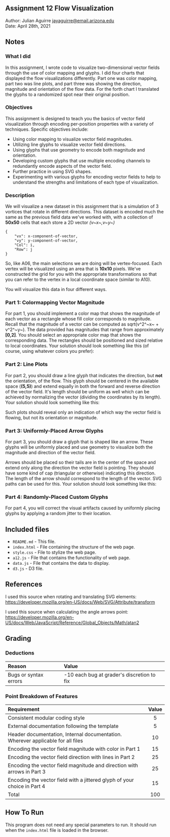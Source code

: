 Assignment 12 Flow Visualization
--------------------------------

Author: Julian Aguirre [jayaguirre@email.arizona.edu](mailto:jayaguirre@email.arizona.edu)  
Date: April 28th, 2021

## Notes

### What I did
In this assignment, I wrote code to visualize two-dimensional vector fields through the use of color mapping and glyphs. I did four charts that displayed the flow visualizations differently. Part one was color mapping, part two was line plots, and part three was showing the direction, magnitude and orientation of the flow data. For the forth chart I translated the glyphs to a randomized spot near their original position.

### Objectives
This assignment is designed to teach you the basics of vector field visualization through encoding per-position properties with a variety of techniques. Specific objectives include:
- Using color mapping to visualize vector field magnitudes.
- Utilizing line glyphs to visualize vector field directions.
- Using glyphs that use geometry to encode both magnitude and orientation.
- Developing custom glyphs that use multiple encoding channels to redundantly encode aspects of the vector field.
- Further practice in using SVG shapes.
- Experimenting with various glyphs for encoding vector fields to help to understand the strengths and limitations of each type of visualization.


### Description
We will visualize a new dataset in this assignment that is a simulation of 3 vortices that rotate in different directions. This dataset is encoded much the same as the previous field data we've worked with, with a collection of **50x50** cells that each store a 2D vector *(v~x~,v~y~)*

    {
        "vx": x-component-of-vector,
        "vy": y-component-of-vector,
        "Col": i,
        "Row": j
    }

So, like A06, the main selections we are doing will be vertex-focused. Each vertex will be visualized using an area that is **10x10** pixels. We've constructed the grid for you with the appropriate transformations so that you can refer to the vertex in a local coordinate space (similar to A10).

You will visualize this data in four different ways.

### Part 1: Colormapping Vector Magnitude
For part 1, you should implement a color map that shows the magnitude of each vector as a rectangle whose fill color corresponds to magnitude. Recall that the magnitude of a vector can be computed as sqrt(v^2^~x~ + v^2^~y~). The data provided has magnitudes that range from approximately **\[0,2\]**. You should select an appropriate color map that shows the corresponding data. The rectangles should be positioned and sized relative to local coordinates. Your solution should look something like this (of course, using whatever colors you prefer):

### Part 2: Line Plots
For part 2, you should draw a line glyph that indicates the direction, but **not** the orientation, of the flow. This glyph should be centered in the available space (**(5,5)**) and extend equally in both the forward and reverse direction of the vector field. It's length should be uniform as well which can be achieved by normalizing the vector (dividing the coordinates by its length). Your solution should look something like this:

Such plots should reveal only an indication of which way the vector field is flowing, but not its orientation or magnitude.

### Part 3: Uniformly-Placed Arrow Glyphs
For part 3, you should draw a glyph that is shaped like an arrow. These glyphs will be uniformly placed and use geometry to visualize both the magnitude and direction of the vector field.

Arrows should be placed so their tails are in the center of the space and extend only along the direction the vector field is pointing. They should have some kind of cap (triangular or otherwise) indicating this direction. The length of the arrow should correspond to the length of the vector. SVG paths can be used for this. Your solution should look something like this:


### Part 4: Randomly-Placed Custom Glyphs
For part 4, you will correct the visual artifacts caused by uniformly placing glyphs by applying a random jitter to their location.

## Included files

* `README.md` - This file.
* `index.html` - File containing the structure of the web page.
* `style.css` - File to stylize the web page.
* `a12.js` - File that contains the functionality of web page.
* `data.js` - File that contains the data to display.
* `d3.js` - D3 file.


## References
I used this source when rotating and translating SVG elements: https://developer.mozilla.org/en-US/docs/Web/SVG/Attribute/transform

I used this source when calculating the angle arrows point: https://developer.mozilla.org/en-US/docs/Web/JavaScript/Reference/Global_Objects/Math/atan2



## Grading
### Deductions
| Reason 				| Value 										|
| :---					|    :----										|
| Bugs or syntax errors | -10 each bug at grader's discretion to fix    |

### Point Breakdown of Features
| Requirement | Value |
| :--- | :----: |
| Consistent modular coding style | 5 |
| External documentation following the template | 5 |
| Header documentation, Internal documentation. Wherever applicable for all files | 10 |
| Encoding the vector field magnitude with color in Part 1 | 15 |
| Encoding the vector field direction with lines in Part 2 | 25 |
| Encoding the vector field magnitude and direction with arrows in Part 3 | 25 |
| Encoding the vector field with a jittered glyph of your choice in Part 4 | 15 |
| Total | 100 |


## How To Run
This program does not need any special parameters to run. It should run when the `index.html` file is loaded in the browser.
